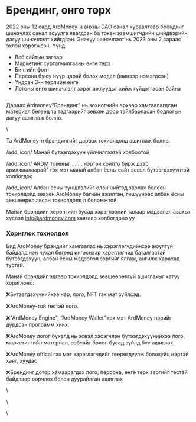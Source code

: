 # Брендинг, өнгө төрх

2022 оны 12 сард ArdMoney-н анхны DAO санал хураалтаар брендинг шинэчлэх санал асуулга явагдсан ба токен эзэмшигчдийн шийдвэрийн дагуу шинэчлэлт хийгдсэн. Энэхүү шинэчлэлт нь 2023 оны 2 сараас эхлэн хэрэгжсэн. Үүнд:&#x20;

* Веб сайтын загвар&#x20;
* Маркетинг сурталчилгааны өнгө төрх&#x20;
* Бичгийн фонт&#x20;
* Персона буюу нүүр царай болох модел (шинээр нэмэгдсэн)
* Үндсэн 3-н төрлийн өнгө&#x20;
* Логоны өнгө шинэчлэлт  зэрэг ажлуудыг хийж гүйцэтгэсэн байна



<figure><img src="https://lh4.googleusercontent.com/Zu1mAi909ZJzh3tbl0FepmnWW20565W8pBbqGJeV9e4S2vyu7BdMyg33y1-Eo2_-6tmg8m0UytM7L_5btaCZ-6kCmKRWgWwFMFbmFaX-UNSXHehkDkAEP77kZt5ILSInuV7rwyHkXIOfKggWeQEcvMY" alt=""><figcaption></figcaption></figure>

Дараах Ardmoney"Брэндинг" нь зохиогчийн эрхээр хамгаалагдсан материал бөгөөд та тэдгээрийг зөвхөн доор тайлбарласан бодлогын дагуу ашиглаж болно.

\


Та ArdMoney-н брэндингийг дараах тохиолдолд ашиглаж болно.

/add\_icon/ Манай бүтээгдэхүүн үйлчилгээтэй холбоотой

/add\_icon/ ARDM токеныг ……. нэртэй крипто бирж дээр арилжаалаарай" гэх мэт манай албан ёсны сайт эсвэл бүтээгдэхүүнтэй холбогдох

/add\_icon/ Албан ёсны түншлэлийг олон нийтэд зарлах болсон тохиолдолд зөвхөн ArdMoney багийн ажилтан, гишүүнээс албан ёсны зөвшөөрөл авсан тохиолдолд л боломжтой.

Манай брэндийн хөрөнгийн бусад хэрэглээний талаар мэдээлэл авахыг хүсвэл info@ardmoney.com хаягаар холбогдоно уу



### Хориглох тохиолдол&#x20;

Бид ArdMoney брэндийг хамгаалах нь хэрэглэгчдийнхээ аюулгүй байдалд нэн чухал бөгөөд ингэснээр хэрэглэгчид баталгаатай бүтээгдэхүүн, албан ёсны мэдээлэл зэргийг ялгаж, ангилж харахад тустай. &#x20;



Манай брэндийг эдгээр тохиолдолд зөвшөөрөлгүй ашиглахыг хатуу хориглоно:

❌Бүтээгдэхүүнийхээ нэр, лого, NFT гэх мэт зүйлсэд.

❌ArdMoney-той төстэй лого.

❌"ArdMoney Engine", “ArdMoney Wallet” гэх мэт ArdMoney нэрийг дурдсан программ хийх.

❌ArdMoney логог бүхэлд нь эсвэл хэсэгчлэн бүтээгдэхүүнийхээ лого, маркетингийн материал, вэбсайт болон бусад зүйлд бүү ашиглах.

❌ArdMoney offical гэх мэт хэрэглэгчдийг төөрөгдүүлж болохуйц нэртэй хаяг, хуудас&#x20;

❌Брендинг дотор хамаарагдах лого, персона, өнгө төрх зэргийг төстэй байдлаар өөрчлөх болон дуурайлган ашиглах&#x20;

\


\


\

